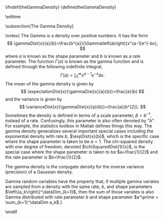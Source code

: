 \ifndef{theGammaDensity}
\define{theGammaDensity}

\editme

\subsection{The Gamma Density}

\notes{  The Gamma is a density over positive numbers. It has the
  form
  $$ 
  \gammaDist{x}{a}{b}=\frac{b^{a}}{\Gamma\left(a\right)}x^{a-1}e^{-bx},
  $$ 
  where $a$ is known as the shape parameter and $b$ is known as a rate
  parameter. The function $\Gamma\left(a\right)$ is known as the gamma
  function and is defined through the following indefinite integral,
  $$
  \Gamma\left(a\right)=\int_{0}^{\infty}x^{a-1}e^{-x}\text{d}x.
  $$
  The mean of the gamma density is given by
  $$ 
  \expectationDist{x}{\gammaDist{x}{a}{b}}=\frac{a}{b}
  $$ 
  and the variance is given by
  $$
  \varianceDist{x}{\gammaDist{x}{a}{b}}=\frac{a}{b^{2}}.
  $$ 
  Sometimes the density is defined in terms of a scale parameter,
  $\beta=b^{-1}$, instead of a rate. Confusingly, this parameter is
  also often denoted by "$b$". For example, the statistics toolbox
  in Matlab defines things this way. The gamma density
  generalizes several important special cases including the
  exponential density with rate $b$, $\expDist{x}{b}$, which is the
  specific case where the shape parameter is taken to be $a=1$. The
  chi-squared density with one degree of freedom, denoted
  $\chiSquaredDist{1}{x}$, is the special case where the shape
  parameter is taken to be $a=\frac{1}{2}$ and the rate parameter is
  $b=\frac{1}{2}$.

  The gamma density is the conjugate density for the inverse variance
  (precision) of a Gaussian density.

  Gamma random variables have the property that, if multiple gamma
  variates are sampled from a density with the same rate, $b$, and
  shape parameters $\left\{a_k\right\}^\dataDim_{k=1}$, then the sum
  of those variates is also Gamma distributed with rate parameter $b$
  and shape parameter $a^\prime = \sum_{k=1}^\dataDim a_k$.}

\endif
